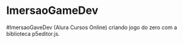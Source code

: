 # ImersaoGameDev
#ImersaoGaveDev (Alura Cursos Online) criando jogo do zero com a biblioteca p5editor.js.
